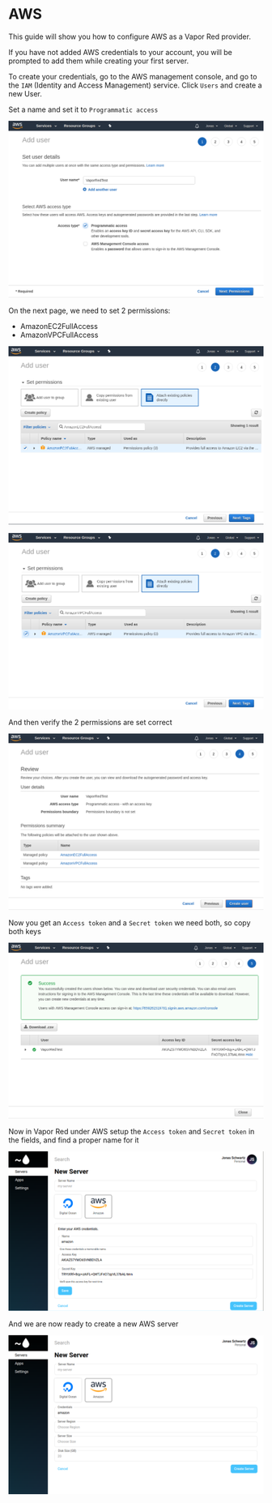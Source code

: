 # AWS

This guide will show you how to configure AWS as a Vapor Red provider.

If you have not added AWS credentials to your account, you will be prompted to add them while creating your first server. 

To create your credentials, go to the AWS management console, and go to the `IAM` (Identity and Access Management) service. Click `Users` and create a new User.

Set a name and set it to `Programmatic access`

![AWS Access Tokens 1](../images/aws-access-token1.png)

On the next page, we need to set 2 permissions:

* AmazonEC2FullAccess
* AmazonVPCFullAccess

![AWS Access Tokens 2](../images/aws-access-token2.png)

![AWS Access Tokens 3](../images/aws-access-token3.png)

And then verify the 2 permissions are set correct

![AWS Access Tokens 4](../images/aws-access-token4.png)

Now you get an `Access token` and a `Secret token` we need both, so copy both keys

![AWS Access Tokens 5](../images/aws-access-token5.png)

Now in Vapor Red under AWS setup the `Access token` and `Secret token` in the fields, and find a proper name for it

![AWS Access Tokens 6](../images/aws-access-token6.png)

And we are now ready to create a new AWS server

![AWS Access Tokens 7](../images/aws-access-token7.png)